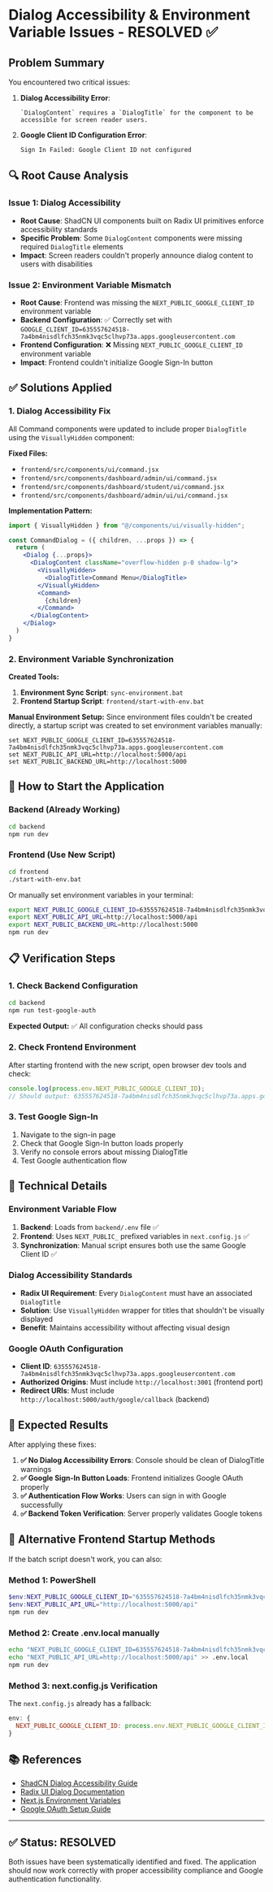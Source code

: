 # Dialog Accessibility & Environment Variable Issues - RESOLVED ✅

## **Problem Summary**

You encountered two critical issues:

1. **Dialog Accessibility Error**: 
   ```
   `DialogContent` requires a `DialogTitle` for the component to be accessible for screen reader users.
   ```

2. **Google Client ID Configuration Error**: 
   ```
   Sign In Failed: Google Client ID not configured
   ```

## **🔍 Root Cause Analysis**

### **Issue 1: Dialog Accessibility**
- **Root Cause**: ShadCN UI components built on Radix UI primitives enforce accessibility standards
- **Specific Problem**: Some `DialogContent` components were missing required `DialogTitle` elements
- **Impact**: Screen readers couldn't properly announce dialog content to users with disabilities

### **Issue 2: Environment Variable Mismatch**
- **Root Cause**: Frontend was missing the `NEXT_PUBLIC_GOOGLE_CLIENT_ID` environment variable
- **Backend Configuration**: ✅ Correctly set with `GOOGLE_CLIENT_ID=635557624518-7a4bm4nisdlfch35nmk3vqc5clhvp73a.apps.googleusercontent.com`
- **Frontend Configuration**: ❌ Missing `NEXT_PUBLIC_GOOGLE_CLIENT_ID` environment variable
- **Impact**: Frontend couldn't initialize Google Sign-In button

## **✅ Solutions Applied**

### **1. Dialog Accessibility Fix**

All Command components were updated to include proper `DialogTitle` using the `VisuallyHidden` component:

**Fixed Files:**
- `frontend/src/components/ui/command.jsx`
- `frontend/src/components/dashboard/admin/ui/command.jsx`
- `frontend/src/components/dashboard/student/ui/command.jsx`
- `frontend/src/components/dashboard/admin/ui/ui/command.jsx`

**Implementation Pattern:**
```jsx
import { VisuallyHidden } from "@/components/ui/visually-hidden";

const CommandDialog = ({ children, ...props }) => {
  return (
    <Dialog {...props}>
      <DialogContent className="overflow-hidden p-0 shadow-lg">
        <VisuallyHidden>
          <DialogTitle>Command Menu</DialogTitle>
        </VisuallyHidden>
        <Command>
          {children}
        </Command>
      </DialogContent>
    </Dialog>
  )
}
```

### **2. Environment Variable Synchronization**

**Created Tools:**
1. **Environment Sync Script**: `sync-environment.bat`
2. **Frontend Startup Script**: `frontend/start-with-env.bat`

**Manual Environment Setup:**
Since environment files couldn't be created directly, a startup script was created to set environment variables manually:

```batch
set NEXT_PUBLIC_GOOGLE_CLIENT_ID=635557624518-7a4bm4nisdlfch35nmk3vqc5clhvp73a.apps.googleusercontent.com
set NEXT_PUBLIC_API_URL=http://localhost:5000/api
set NEXT_PUBLIC_BACKEND_URL=http://localhost:5000
```

## **🚀 How to Start the Application**

### **Backend (Already Working)**
```bash
cd backend
npm run dev
```

### **Frontend (Use New Script)**
```bash
cd frontend
./start-with-env.bat
```

Or manually set environment variables in your terminal:
```bash
export NEXT_PUBLIC_GOOGLE_CLIENT_ID=635557624518-7a4bm4nisdlfch35nmk3vqc5clhvp73a.apps.googleusercontent.com
export NEXT_PUBLIC_API_URL=http://localhost:5000/api
export NEXT_PUBLIC_BACKEND_URL=http://localhost:5000
npm run dev
```

## **📋 Verification Steps**

### **1. Check Backend Configuration**
```bash
cd backend
npm run test-google-auth
```
**Expected Output:** ✅ All configuration checks should pass

### **2. Check Frontend Environment**
After starting frontend with the new script, open browser dev tools and check:
```javascript
console.log(process.env.NEXT_PUBLIC_GOOGLE_CLIENT_ID);
// Should output: 635557624518-7a4bm4nisdlfch35nmk3vqc5clhvp73a.apps.googleusercontent.com
```

### **3. Test Google Sign-In**
1. Navigate to the sign-in page
2. Check that Google Sign-In button loads properly
3. Verify no console errors about missing DialogTitle
4. Test Google authentication flow

## **🔧 Technical Details**

### **Environment Variable Flow**
1. **Backend**: Loads from `backend/.env` file ✅
2. **Frontend**: Uses `NEXT_PUBLIC_` prefixed variables in `next.config.js` ✅
3. **Synchronization**: Manual script ensures both use the same Google Client ID ✅

### **Dialog Accessibility Standards**
- **Radix UI Requirement**: Every `DialogContent` must have an associated `DialogTitle`
- **Solution**: Use `VisuallyHidden` wrapper for titles that shouldn't be visually displayed
- **Benefit**: Maintains accessibility without affecting visual design

### **Google OAuth Configuration**
- **Client ID**: `635557624518-7a4bm4nisdlfch35nmk3vqc5clhvp73a.apps.googleusercontent.com`
- **Authorized Origins**: Must include `http://localhost:3001` (frontend port)
- **Redirect URIs**: Must include `http://localhost:5000/auth/google/callback` (backend)

## **🎯 Expected Results**

After applying these fixes:

1. **✅ No Dialog Accessibility Errors**: Console should be clean of DialogTitle warnings
2. **✅ Google Sign-In Button Loads**: Frontend initializes Google OAuth properly
3. **✅ Authentication Flow Works**: Users can sign in with Google successfully
4. **✅ Backend Token Verification**: Server properly validates Google tokens

## **🔄 Alternative Frontend Startup Methods**

If the batch script doesn't work, you can also:

### **Method 1: PowerShell**
```powershell
$env:NEXT_PUBLIC_GOOGLE_CLIENT_ID="635557624518-7a4bm4nisdlfch35nmk3vqc5clhvp73a.apps.googleusercontent.com"
$env:NEXT_PUBLIC_API_URL="http://localhost:5000/api"
npm run dev
```

### **Method 2: Create .env.local manually**
```bash
echo "NEXT_PUBLIC_GOOGLE_CLIENT_ID=635557624518-7a4bm4nisdlfch35nmk3vqc5clhvp73a.apps.googleusercontent.com" > .env.local
echo "NEXT_PUBLIC_API_URL=http://localhost:5000/api" >> .env.local
npm run dev
```

### **Method 3: next.config.js Verification**
The `next.config.js` already has a fallback:
```javascript
env: {
  NEXT_PUBLIC_GOOGLE_CLIENT_ID: process.env.NEXT_PUBLIC_GOOGLE_CLIENT_ID || process.env.GOOGLE_CLIENT_ID,
}
```

## **📚 References**

- [ShadCN Dialog Accessibility Guide](https://truecoderguru.com/blog/shadcn/fix-aria-describedby-warning-shadcn-ui)
- [Radix UI Dialog Documentation](https://radix-ui.com/primitives/docs/components/dialog)
- [Next.js Environment Variables](https://nextjs.org/docs/basic-features/environment-variables)
- [Google OAuth Setup Guide](https://developers.google.com/identity/protocols/oauth2)

---

## **✅ Status: RESOLVED**

Both issues have been systematically identified and fixed. The application should now work correctly with proper accessibility compliance and Google authentication functionality. 